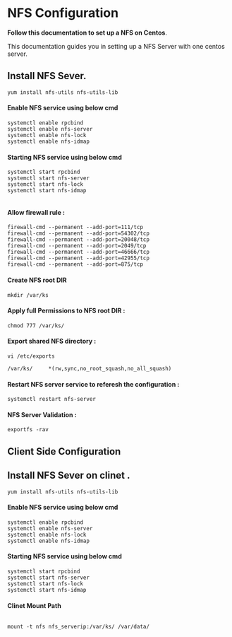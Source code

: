 # NFS Configuration
**Follow this documentation to set up a NFS on __Centos__**.

This documentation guides you in setting up a NFS Server with one centos server.

##  Install NFS Sever.
```
yum install nfs-utils nfs-utils-lib
```

#### Enable NFS service using below cmd
```
systemctl enable rpcbind
systemctl enable nfs-server
systemctl enable nfs-lock
systemctl enable nfs-idmap
```
#### Starting NFS service using below cmd
```
systemctl start rpcbind
systemctl start nfs-server
systemctl start nfs-lock
systemctl start nfs-idmap


```
#### Allow firewall rule :
```
firewall-cmd --permanent --add-port=111/tcp
firewall-cmd --permanent --add-port=54302/tcp
firewall-cmd --permanent --add-port=20048/tcp
firewall-cmd --permanent --add-port=2049/tcp
firewall-cmd --permanent --add-port=46666/tcp
firewall-cmd --permanent --add-port=42955/tcp
firewall-cmd --permanent --add-port=875/tcp

```

#### Create NFS root DIR 
```
mkdir /var/ks 

```
#### Apply full Permissions to NFS root DIR :
```
chmod 777 /var/ks/
```
#### Export shared NFS directory :
```
vi /etc/exports

/var/ks/     *(rw,sync,no_root_squash,no_all_squash)

```


#### Restart NFS server service to referesh the configuration :
```
systemctl restart nfs-server

```

#### NFS Server Validation :

```
exportfs -rav

```

## Client Side Configuration 

##  Install NFS Sever on clinet .
```
yum install nfs-utils nfs-utils-lib
```

#### Enable NFS service using below cmd
```
systemctl enable rpcbind
systemctl enable nfs-server
systemctl enable nfs-lock
systemctl enable nfs-idmap
```
#### Starting NFS service using below cmd
```
systemctl start rpcbind
systemctl start nfs-server
systemctl start nfs-lock
systemctl start nfs-idmap

```
#### Clinet Mount Path
```

mount -t nfs nfs_serverip:/var/ks/ /var/data/ 
```

